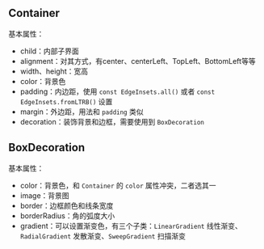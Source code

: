 ## Container

基本属性：
* child：内部子界面
* alignment：对其方式，有center、centerLeft、TopLeft、BottomLeft等等
* width、height：宽高
* color：背景色
* padding：内边距，使用 `const EdgeInsets.all()` 或者 `const EdgeInsets.fromLTRB()` 设置
* margin：外边距，用法和 `padding` 类似
* decoration：装饰背景和边框，需要使用到 `BoxDecoration`

## BoxDecoration

基本属性：
* color：背景色，和 `Container` 的 `color` 属性冲突，二者选其一
* image：背景图
* border：边框颜色和线条宽度
* borderRadius：角的弧度大小
* gradient：可以设置渐变色，有三个子类：`LinearGradient` 线性渐变、`RadialGradient` 发散渐变、`SweepGradient` 扫描渐变